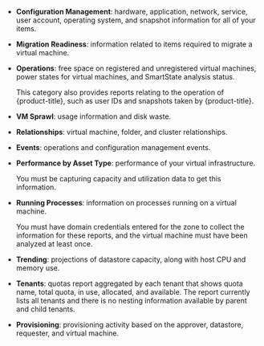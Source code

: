   - **Configuration Management**: hardware, application, network,
    service, user account, operating system, and snapshot information
    for all of your items.

  - **Migration Readiness**: information related to items required to
    migrate a virtual machine.

  - **Operations**: free space on registered and unregistered virtual
    machines, power states for virtual machines, and SmartState analysis
    status.
    
    This category also provides reports relating to the operation of
    {product-title}, such as user IDs and snapshots taken by
    {product-title}.

  - **VM Sprawl**: usage information and disk waste.

  - **Relationships**: virtual machine, folder, and cluster
    relationships.

  - **Events**: operations and configuration management events.

  - **Performance by Asset Type**: performance of your virtual
    infrastructure.
    
    You must be capturing capacity and utilization data to get this
    information.

  - **Running Processes**: information on processes running on a virtual
    machine.
    
    You must have domain credentials entered for the zone to collect the
    information for these reports, and the virtual machine must have
    been analyzed at least once.

  - **Trending**: projections of datastore capacity, along with host CPU
    and memory use.

  - **Tenants**: quotas report aggregated by each tenant that shows
    quota name, total quota, in use, allocated, and available. The
    report currently lists all tenants and there is no nesting
    information available by parent and child tenants.

  - **Provisioning**: provisioning activity based on the approver,
    datastore, requester, and virtual machine.
